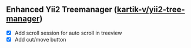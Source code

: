 ## Enhanced Yii2 Treemanager ([kartik-v/yii2-tree-manager](/kartik-v/yii2-tree-manager))

- [x] Add scroll session for auto scroll in treeview
- [x] Add cut/move button
